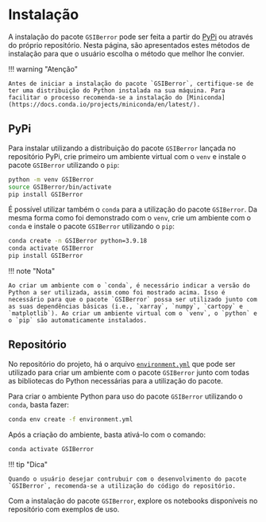 # Instalação

A instalação do pacote `GSIBerror` pode ser feita a partir do [PyPi](https://pypi.org/) ou através do próprio repositório. Nesta página, são apresentados estes métodos de instalação para que o usuário escolha o método que melhor lhe convier.

!!! warning "Atenção"

    Antes de iniciar a instalação do pacote `GSIBerror`, certifique-se de ter uma distribuição do Python instalada na sua máquina. Para facilitar o processo recomenda-se a instalação do [Miniconda](https://docs.conda.io/projects/miniconda/en/latest/).


## PyPi

Para instalar utilizando a distribuição do pacote `GSIBerror` lançada no repositório PyPi, crie primeiro um ambiente virtual com o `venv` e instale o pacote `GSIBerror` utilizando o `pip`:

```bash linenums="1"
python -m venv GSIBerror
source GSIBerror/bin/activate
pip install GSIBerror
```

É possível utilizar também o `conda` para a utilização do pacote `GSIBerror`. Da mesma forma como foi demonstrado com o `venv`, crie um ambiente com o `conda` e instale o pacote `GSIBerror` utilizando o `pip`: 

```bash linenums="1"
conda create -n GSIBerror python=3.9.18
conda activate GSIBerror
pip install GSIBerror
```    

!!! note "Nota"

    Ao criar um ambiente com o `conda`, é necessário indicar a versão do Python a ser utilizada, assim como foi mostrado acima. Isso é necessário para que o pacote `GSIBerror` possa ser utilizado junto com as suas dependências básicas (i.e., `xarray`, `numpy`, `cartopy` e `matplotlib`). Ao criar um ambiente virtual com o `venv`, o `python` e o `pip` são automaticamente instalados.

## Repositório

No repositório do projeto, há o arquivo [`environment.yml`](https://github.com/cfbastarz/GSIBerror/blob/main/environment.yml) que pode ser utilizado para criar um ambiente com o pacote `GSIBerror` junto com todas as bibliotecas do Python necessárias para a utilização do pacote.

Para criar o ambiente Python para uso do pacote `GSIBerror` utilizando o `conda`, basta fazer:

```bash linenums="1"
conda env create -f environment.yml
```

Após a criação do ambiente, basta ativá-lo com o comando:

```bash linenums="1"
conda activate GSIBerror
```

!!! tip "Dica"

    Quando o usuário desejar contrubuir com o desenvolvimento do pacote `GSIBerror`, recomenda-se a utilização do código do repositório.

Com a instalação do pacote `GSIBerror`, explore os notebooks disponíveis no repositório com exemplos de uso.
